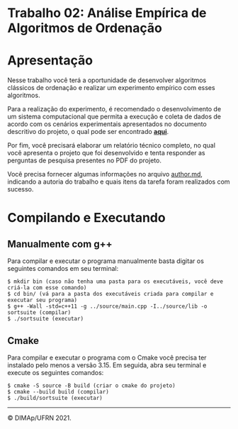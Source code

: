 ﻿# Trabalho 02: Análise Empírica de Algoritmos de Ordenação

# Apresentação

Nesse trabalho você terá a oportunidade de desenvolver algoritmos clássicos de ordenação e realizar um experimento empírico com esses algoritmos.

Para a realização do experimento, é recomendado o desenvolvimento de um sistema computacional que permita a execução e coleta de dados de acordo com os cenários experimentais apresentados no documento descritivo do projeto, o qual pode ser encontrado [**aqui**](docs/sorting_algorithms.pdf).

Por fim, você precisará elaborar um relatório técnico completo, no qual você apresenta o projeto que foi desenvolvido e tenta responder as perguntas de pesquisa presentes no PDF do projeto.

Você precisa fornecer algumas informações no arquivo [author.md](author.md), indicando a autoria do trabalho e quais itens da tarefa foram realizados com sucesso. 


# Compilando e Executando

## Manualmente com g++

Para compilar e executar o programa manualmente basta digitar os seguintes comandos em seu terminal:

```
$ mkdir bin (caso não tenha uma pasta para os executáveis, você deve criá-la com esse comando)
$ cd bin/ (vá para a pasta dos executáveis criada para compilar e executar seu programa)
$ g++ -Wall -std=c++11 -g ../source/main.cpp -I../source/lib -o sortsuite (compilar)
$ ./sortsuite (executar)
```

## Cmake

Para compilar e executar o programa com o Cmake você precisa ter instalado pelo menos a versão 3.15. Em seguida, abra seu terminal e execute os seguintes comandos:

```
$ cmake -S source -B build (criar o cmake do projeto)
$ cmake --build build (compilar)
$ ./build/sortsuite (executar)
```

--------
&copy; DIMAp/UFRN 2021.
